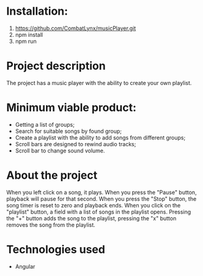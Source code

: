 # Installation:
1) https://github.com/CombatLynx/musicPlayer.git
2) npm install 
3) npm run

# Project description
The project has a music player with the ability to create your own playlist.

# Minimum viable product:
* Getting a list of groups;
* Search for suitable songs by found group;
* Create a playlist with the ability to add songs from different groups;
* Scroll bars are designed to rewind audio tracks;
* Scroll bar to change sound volume.

# About the project
When you left click on a song, it plays. 
When you press the "Pause" button, playback will pause for that second.
When you press the "Stop" button, the song timer is reset to zero and playback ends.
When you click on the "playlist" button, a field with a list of songs in the playlist opens.
Pressing the "+" button adds the song to the playlist, pressing the "x" button removes the song from the playlist.

# Technologies used
* Angular
